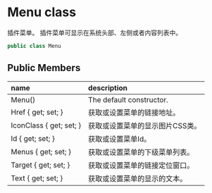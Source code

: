 # Menu class

插件菜单。 插件菜单可显示在系统头部、左侧或者内容列表中。

``` c#
public class Menu
```

## Public Members

| name | description |
| :----- | :----- |
|Menu()	|The default constructor.|
|Href { get; set; }	|获取或设置菜单的链接地址。|
|IconClass { get; set; }	|获取或设置菜单的显示图片CSS类。|
|Id { get; set; }	|获取或设置菜单Id。|
|Menus { get; set; }	|获取或设置菜单的下级菜单列表。|
|Target { get; set; }	|获取或设置菜单的链接定位窗口。|
|Text { get; set; }	|获取或设置菜单的显示的文本。|

